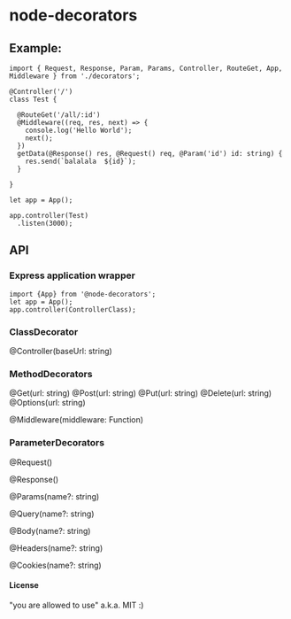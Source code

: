 # node-decorators

## Example:
```
import { Request, Response, Param, Params, Controller, RouteGet, App, Middleware } from './decorators';

@Controller('/')
class Test {

  @RouteGet('/all/:id')
  @Middleware((req, res, next) => {
    console.log('Hello World');
    next();
  })
  getData(@Response() res, @Request() req, @Param('id') id: string) {
    res.send(`balalala  ${id}`);
  }

}

let app = App();

app.controller(Test)
  .listen(3000);
```

## API

### Express application wrapper

```
import {App} from '@node-decorators';
let app = App();
app.controller(ControllerClass);
```


### ClassDecorator
@Controller(baseUrl: string)

### MethodDecorators

@Get(url: string)
@Post(url: string)
@Put(url: string)
@Delete(url: string)
@Options(url: string)

@Middleware(middleware: Function)

### ParameterDecorators

@Request()

@Response()

@Params(name?: string)

@Query(name?: string)

@Body(name?: string)

@Headers(name?: string)

@Cookies(name?: string)


#### License
"you are allowed to use" a.k.a. MIT :)
